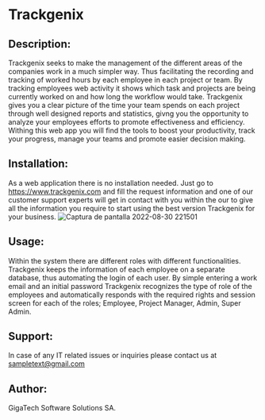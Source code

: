 # Trackgenix

## Description: 
Trackgenix seeks to make the management of the different areas of the companies work in a much simpler way. Thus facilitating the recording and tracking of worked hours by each employee in each project or team. By tracking employees web activity it shows which task and projects are being currently worked on and how long the workflow would take. Trackgenix gives you a clear picture of the time your team spends on each project through well designed reports and statistics, givng you the opportunity to analyze your employees efforts to promote effectiveness and efficiency. Withing this web app you will find the tools to boost your productivity, track your progress, manage your teams and promote easier decision making.  

## Installation:
As a web application there is no installation needed. Just go to https://www.trackgenix.com and fill the request information and one of our customer support experts will get in contact with you within the our to give all the information you require to start using the best version Trackgenix for your business.
![Captura de pantalla 2022-08-30 221501](https://user-images.githubusercontent.com/111015709/187571354-a368bad4-ade6-41f0-9a92-a95807ae2c87.jpg)


## Usage:
Within the system there are different roles with different functionalities. Trackgenix keeps the information of each employee on a separate database, thus automating the login of each user. By simple entering a work email and an initial password Trackgenix recognizes the type of role of the employees and automatically responds with the required rights and session screen for each of the roles; Employee, Project Manager, Admin, Super Admin.

## Support:
In case of any IT related issues or inquiries please contact us at sampletext@gmail.com

## Author: 
GigaTech Software Solutions SA.
